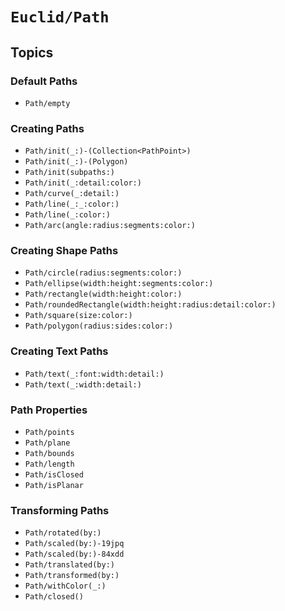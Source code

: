 # ``Euclid/Path``

## Topics

### Default Paths

- ``Path/empty``

### Creating Paths

- ``Path/init(_:)-(Collection<PathPoint>)``
- ``Path/init(_:)-(Polygon)``
- ``Path/init(subpaths:)``
- ``Path/init(_:detail:color:)``
- ``Path/curve(_:detail:)``
- ``Path/line(_:_:color:)``
- ``Path/line(_:color:)``
- ``Path/arc(angle:radius:segments:color:)``

### Creating Shape Paths

- ``Path/circle(radius:segments:color:)``
- ``Path/ellipse(width:height:segments:color:)``
- ``Path/rectangle(width:height:color:)``
- ``Path/roundedRectangle(width:height:radius:detail:color:)``
- ``Path/square(size:color:)``
- ``Path/polygon(radius:sides:color:)``

### Creating Text Paths

- ``Path/text(_:font:width:detail:)``
- ``Path/text(_:width:detail:)``

### Path Properties

- ``Path/points``
- ``Path/plane``
- ``Path/bounds``
- ``Path/length``
- ``Path/isClosed``
- ``Path/isPlanar``

### Transforming Paths

- ``Path/rotated(by:)``
- ``Path/scaled(by:)-19jpq``
- ``Path/scaled(by:)-84xdd``
- ``Path/translated(by:)``
- ``Path/transformed(by:)``
- ``Path/withColor(_:)``
- ``Path/closed()``
